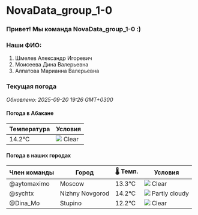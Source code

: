 # NovaData_group_1-0
### Привет! Мы команда NovaData_group_1-0 :)

### Наши ФИО:
1. Шмелев Александр Игоревич
2. Моисеева Дина Валерьевна
3. Алпатова Марианна Валерьевна

### Текущая погода
<!-- WEATHER:START -->
_Обновлено: 2025-09-20 19:26 GMT+0300_

#### Погода в Абакане

| Температура | Условия |
|-------------|----------|
| 14.2°C     | ![](https://cdn.weatherapi.com/weather/64x64/night/113.png) Clear |

#### Погода в наших городах

| Член команды  | Город               | 🌡️ Темп.  | Условия          |
|---------------|---------------------|-----------|--------------------|
| @aytomaximo    | Moscow              |   13.3°C | ![](https://cdn.weatherapi.com/weather/64x64/night/113.png) Clear        |
| @sychtx        | Nizhny Novgorod     |   14.2°C | ![](https://cdn.weatherapi.com/weather/64x64/night/116.png) Partly cloudy |
| @Dina_Mo       | Stupino             |   12.2°C | ![](https://cdn.weatherapi.com/weather/64x64/night/113.png) Clear        |

<!-- WEATHER:END -->
